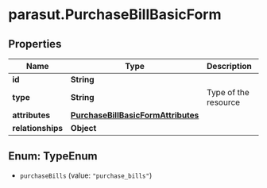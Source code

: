 # parasut.PurchaseBillBasicForm

## Properties
Name | Type | Description | Notes
------------ | ------------- | ------------- | -------------
**id** | **String** |  | [optional] 
**type** | **String** | Type of the resource | [optional] 
**attributes** | [**PurchaseBillBasicFormAttributes**](PurchaseBillBasicFormAttributes.md) |  | 
**relationships** | **Object** |  | [optional] 


<a name="TypeEnum"></a>
## Enum: TypeEnum


* `purchaseBills` (value: `"purchase_bills"`)




